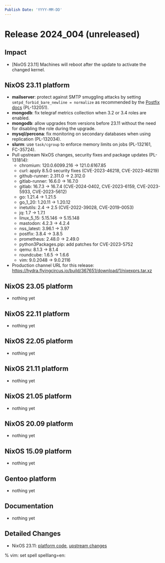 ```yaml
---
Publish Date: 'YYYY-MM-DD'
---
```


# Release 2024_004 (unreleased)

## Impact

- \[NixOS 23.11\] Machines will reboot after the update to activate the
   changed kernel.

## NixOS 23.11 platform

- **mailserver**: protect against SMTP smuggling attacks by setting
  `smtpd_forbid_bare_newline = normalize` as recommended by the
  [Postfix docs](https://www.postfix.org/smtp-smuggling.html) (PL-132051).
- **mongodb**: fix telegraf metrics collection when 3.2 or 3.4 roles are enabled.
- **mongodb**: allow upgrades from versions before 23.11 without the need for
  disabling the role during the upgrade.
- **mysql/percona**: fix monitoring on secondary databases when using replication (PL-132034).
- **slurm**: use `task/cgroup` to enforce memory limits on jobs (PL-132161, FC-35724).
- Pull upstream NixOS changes, security fixes and package updates (PL-131814):
  - chromium: 120.0.6099.216 -> 121.0.6167.85
  - curl: apply 8.5.0 security fixes (CVE-2023-46218, CVE-2023-46219)
  - github-runner: 2.311.0 -> 2.312.0
  - gitlab-runner: 16.6.0 -> 16.7.0
  - gitlab: 16.7.3 -> 16.7.4 (CVE-2024-0402, CVE-2023-6159, CVE-2023-5933, CVE-2023-5612)
  - go: 1.21.4 -> 1.21.5
  - go_1_20: 1.20.11 -> 1.20.12
  - inetutils: 2.4 -> 2.5 (CVE-2022-39028, CVE-2019-0053)
  - jq: 1.7 -> 1.7.1
  - linux_5_15: 5.15.146 -> 5.15.148
  - mastodon: 4.2.3 -> 4.2.4
  - nss_latest: 3.96.1 -> 3.97
  - postfix: 3.8.4 -> 3.8.5
  - prometheus: 2.48.0 -> 2.49.0
  - python3Packages.pip: add patches for CVE-2023-5752
  - qemu: 8.1.3 -> 8.1.4
  - roundcube: 1.6.5 -> 1.6.6
  - vim: 9.0.2048 -> 9.0.2116
- Production channel URL for this release: https://hydra.flyingcircus.io/build/367651/download/1/nixexprs.tar.xz

## NixOS 23.05 platform

- nothing yet

## NixOS 22.11 platform

- nothing yet

## NixOS 22.05 platform

- nothing yet

## NixOS 21.11 platform

- nothing yet

## NixOS 21.05 platform

- nothing yet

## NixOS 20.09 platform

- nothing yet

## NixOS 15.09 platform

- nothing yet

## Gentoo platform

- nothing yet

## Documentation

- nothing yet

## Detailed Changes

- NixOS 23.11: [platform code](https://github.com/flyingcircusio/fc-nixos/compare/fc/r2024_003/23.11...1ce7aace9222b781ade92b29ce9318c6f91c6e7d),
 [upstream changes](https://github.com/flyingcircusio/nixpkgs/compare/59068595c8a4f66d4ec007b15e8dc331d4682f3f...159aa075fe1fe7ccaf1027345b9f28a342c50dae)

% vim: set spell spelllang=en:
